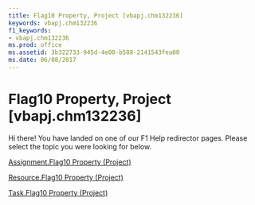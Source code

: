 ```yaml
---
title: Flag10 Property, Project [vbapj.chm132236]
keywords: vbapj.chm132236
f1_keywords:
- vbapj.chm132236
ms.prod: office
ms.assetid: 3b322733-945d-4e00-b588-2141543fea00
ms.date: 06/08/2017
---
```



# Flag10 Property, Project [vbapj.chm132236]

Hi there! You have landed on one of our F1 Help redirector pages. Please select the topic you were looking for below.

[Assignment.Flag10 Property (Project)](http://msdn.microsoft.com/library/204a3d12-fb71-2277-c613-f9427402dff1%28Office.15%29.aspx)

[Resource.Flag10 Property (Project)](http://msdn.microsoft.com/library/7d061e96-4cf0-beb0-13d2-2f1e6c1a19bd%28Office.15%29.aspx)

[Task.Flag10 Property (Project)](http://msdn.microsoft.com/library/68ba415e-8242-986b-dd90-d7ee4dbef58b%28Office.15%29.aspx)

